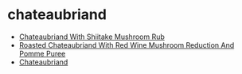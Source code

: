 # chateaubriand

 * [Chateaubriand With Shiitake Mushroom Rub](../../index/c/chateaubriand-with-shiitake-mushroom-rub.json)
 * [Roasted Chateaubriand With Red Wine Mushroom Reduction And Pomme Puree](../../index/r/roasted-chateaubriand-with-red-wine-mushroom-reduction-and-pomme-puree.json)
 * [Chateaubriand](../../index/c/chateaubriand.json)
